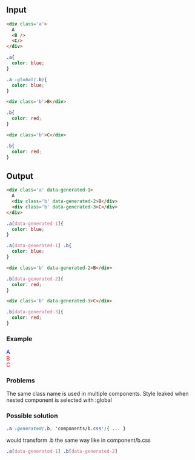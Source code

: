 ## Input

```html {data-filename=app/components/a.hbs}
<div class='a'>
  A
  <B />
  <C/>
</div>
```
```css {data-filename=app/components/a.css}
.a{
  color: blue;
}

.a :global(.b){
  color: blue;
}
```

```html {data-filename=app/components/b.hbs}
<div class='b'>B</div>
```
```css {data-filename=app/components/b.css}
.b{
  color: red;
}
```

```html {data-filename=app/components/c.hbs}
<div class='b'>C</div>
```
```css {data-filename=app/components/c.css}
.b{
  color: red;
}
```

## Output

```html {data-filename=app/components/a.hbs}
<div class='a' data-generated-1>
  A
  <div class='b' data-generated-2>B</div>
  <div class='b' data-generated-3>C</div>
</div>
```
```css {data-filename=app/components/a.css}
.a[data-generated-1]{
  color: blue;
}

.a[data-generated-1] .b{
  color: blue;
}
```

```html {data-filename=app/components/b.hbs}
<div class='b' data-generated-2>B</div>
```
```css {data-filename=app/components/b.css}
.b[data-generated-2]{
  color: red;
}
```

```html {data-filename=app/components/c.hbs}
<div class='b' data-generated-3>C</div>
```
```css {data-filename=app/components/c.css}
.b[data-generated-3]{
  color: red;
}
```

### Example

<div class='a' data-generated-1>
  A
  <div class='b' data-generated-2>B</div>
  <div class='b' data-generated-3>C</div>
</div>

<style>
.a[data-generated-1]{
  color: blue;
}
.a[data-generated-1] .b{
  color: red;
}
.b[data-generated-2]{
  color: green;
}
.b[data-generated-3]{
  color: green;
}
</style>


### Problems
The same class name is used in multiple components. Style leaked when nested component is selected with :global

### Possible solution
```css
.a :generated(.b, 'components/b.css'){ ... }
```
would transform .b the same way like in component/b.css
```css
.a[data-generated-1] .b[data-generated-2]
```
